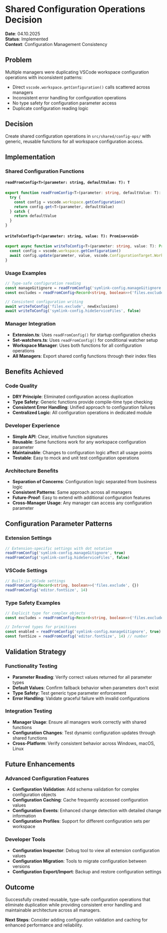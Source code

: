 # Shared Configuration Operations Decision

**Date**: 04.10.2025  
**Status**: Implemented  
**Context**: Configuration Management Consistency

## Problem

Multiple managers were duplicating VSCode workspace configuration operations with inconsistent patterns:
- Direct `vscode.workspace.getConfiguration()` calls scattered across managers
- Inconsistent error handling for configuration operations
- No type safety for configuration parameter access
- Duplicate configuration reading logic

## Decision

Create shared configuration operations in `src/shared/config-ops/` with generic, reusable functions for all workspace configuration access.

## Implementation

### Shared Configuration Functions

#### `readFromConfig<T>(parameter: string, defaultValue: T): T`
```typescript
export function readFromConfig<T>(parameter: string, defaultValue: T): T {
  try {
    const config = vscode.workspace.getConfiguration()
    return config.get<T>(parameter, defaultValue)
  } catch {
    return defaultValue
  }
}
```

#### `writeToConfig<T>(parameter: string, value: T): Promise<void>`
```typescript
export async function writeToConfig<T>(parameter: string, value: T): Promise<void> {
  const config = vscode.workspace.getConfiguration()
  await config.update(parameter, value, vscode.ConfigurationTarget.Workspace)
}
```

### Usage Examples
```typescript
// Type-safe configuration reading
const manageGitignore = readFromConfig('symlink-config.manageGitignore', true)
const excludes = readFromConfig<Record<string, boolean>>('files.exclude', {})

// Consistent configuration writing
await writeToConfig('files.exclude', newExclusions)
await writeToConfig('symlink-config.hideServiceFiles', false)
```

### Manager Integration
- **Extension.ts**: Uses `readFromConfig()` for startup configuration checks
- **Set-watchers.ts**: Uses `readFromConfig()` for conditional watcher setup
- **Workspace Manager**: Uses both functions for all configuration operations
- **All Managers**: Export shared config functions through their index files

## Benefits Achieved

### Code Quality
- **DRY Principle**: Eliminated configuration access duplication
- **Type Safety**: Generic functions provide compile-time type checking
- **Consistent Error Handling**: Unified approach to configuration failures
- **Centralized Logic**: All configuration operations in dedicated module

### Developer Experience
- **Simple API**: Clear, intuitive function signatures
- **Reusable**: Same functions work for any workspace configuration parameter
- **Maintainable**: Changes to configuration logic affect all usage points
- **Testable**: Easy to mock and unit test configuration operations

### Architecture Benefits
- **Separation of Concerns**: Configuration logic separated from business logic
- **Consistent Patterns**: Same approach across all managers
- **Future-Proof**: Easy to extend with additional configuration features
- **Cross-Manager Usage**: Any manager can access any configuration parameter

## Configuration Parameter Patterns

### Extension Settings
```typescript
// Extension-specific settings with dot notation
readFromConfig('symlink-config.manageGitignore', true)
readFromConfig('symlink-config.hideServiceFiles', false)
```

### VSCode Settings
```typescript
// Built-in VSCode settings
readFromConfig<Record<string, boolean>>('files.exclude', {})
readFromConfig('editor.fontSize', 14)
```

### Type Safety Examples
```typescript
// Explicit type for complex objects
const excludes = readFromConfig<Record<string, boolean>>('files.exclude', {})

// Inferred types for primitives
const enabled = readFromConfig('symlink-config.manageGitignore', true) // boolean
const fontSize = readFromConfig('editor.fontSize', 14) // number
```

## Validation Strategy

### Functionality Testing
- **Parameter Reading**: Verify correct values returned for all parameter types
- **Default Values**: Confirm fallback behavior when parameters don't exist
- **Type Safety**: Test generic type parameter enforcement
- **Error Handling**: Validate graceful failure with invalid configurations

### Integration Testing
- **Manager Usage**: Ensure all managers work correctly with shared functions
- **Configuration Changes**: Test dynamic configuration updates through shared functions
- **Cross-Platform**: Verify consistent behavior across Windows, macOS, Linux

## Future Enhancements

### Advanced Configuration Features
- **Configuration Validation**: Add schema validation for complex configuration objects
- **Configuration Caching**: Cache frequently accessed configuration values
- **Configuration Events**: Enhanced change detection with detailed change information
- **Configuration Profiles**: Support for different configuration sets per workspace

### Developer Tools
- **Configuration Inspector**: Debug tool to view all extension configuration values
- **Configuration Migration**: Tools to migrate configuration between versions
- **Configuration Export/Import**: Backup and restore configuration settings

## Outcome

Successfully created reusable, type-safe configuration operations that eliminate duplication while providing consistent error handling and maintainable architecture across all managers.

**Next Steps**: Consider adding configuration validation and caching for enhanced performance and reliability.